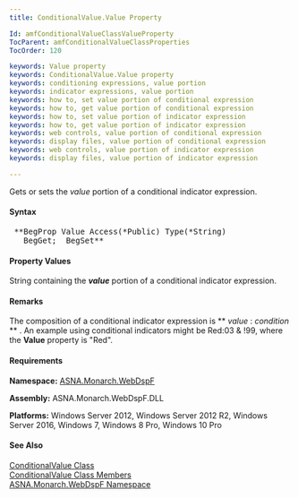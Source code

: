 ```yaml
---
title: ConditionalValue.Value Property

Id: amfConditionalValueClassValueProperty
TocParent: amfConditionalValueClassProperties
TocOrder: 120

keywords: Value property
keywords: ConditionalValue.Value property
keywords: conditioning expressions, value portion
keywords: indicator expressions, value portion
keywords: how to, set value portion of conditional expression
keywords: how to, get value portion of conditional expression
keywords: how to, set value portion of indicator expression
keywords: how to, get value portion of indicator expression
keywords: web controls, value portion of conditional expression
keywords: display files, value portion of conditional expression
keywords: web controls, value portion of indicator expression
keywords: display files, value portion of indicator expression

---
```


Gets or sets the *value* portion of a conditional indicator expression.

#### Syntax
<pre class="syntax"> **BegProp Value Access(*Public) Type(*String)
   BegGet;  BegSet** </pre>

#### Property Values
String containing the ***value*** portion of a conditional indicator expression.

#### Remarks
The composition of a conditional indicator expression is ** *value* : *condition* ** . An example using conditional indicators might be Red:03 &amp; !99, where the **Value** property is "Red".
<!-- -->

#### Requirements
**Namespace:** [ASNA.Monarch.WebDspF](amfWebDspFNamespace.html)

**Assembly:** ASNA.Monarch.WebDspF.DLL

**Platforms:** Windows Server 2012, Windows Server 2012 R2, Windows Server 2016, Windows 7, Windows 8 Pro, Windows 10 Pro
<!-- end -->

#### See Also
[ ConditionalValue Class](amfConditionalValueClass.html) <br /> [ ConditionalValue Class Members](amfConditionalValueClassMembers.html) <br /> [ ASNA.Monarch.WebDspF Namespace](amfWebDspFNamespace.html) 
